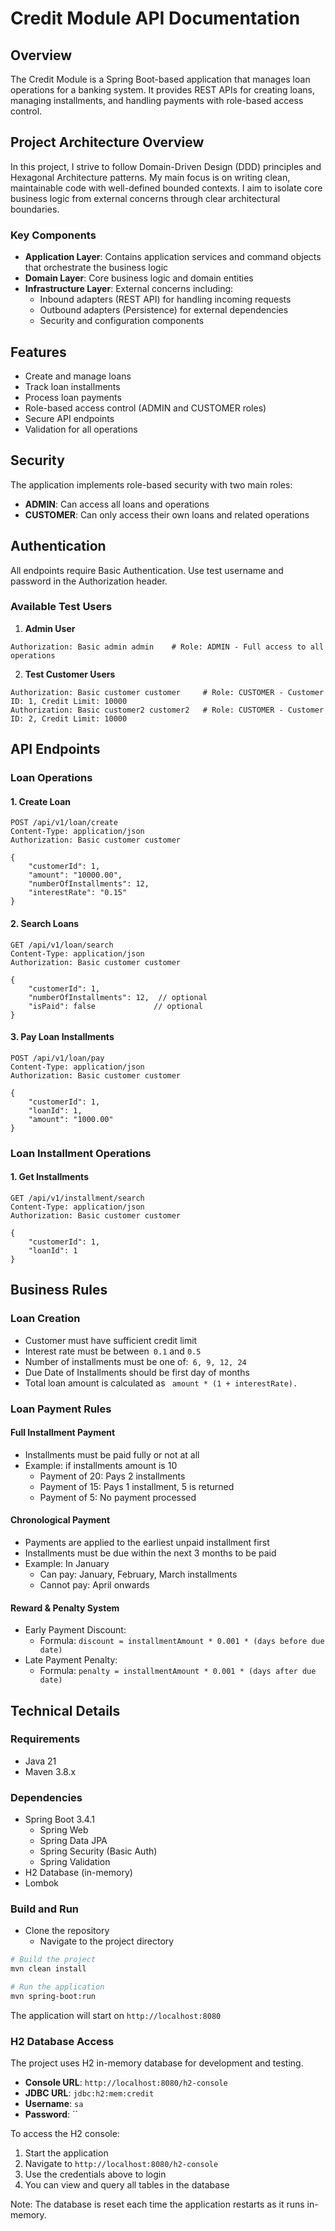 # Credit Module API Documentation

## Overview
The Credit Module is a Spring Boot-based application that manages loan operations for a banking system. It provides REST APIs for creating loans, managing installments, and handling payments with role-based access control.

## Project Architecture Overview
In this project, I strive to follow Domain-Driven Design (DDD) principles and Hexagonal Architecture patterns. My main focus is on writing clean, maintainable code with well-defined bounded contexts. I aim to isolate core business logic from external concerns through clear architectural boundaries.

### Key Components

- **Application Layer**: Contains application services and command objects that orchestrate the business logic
- **Domain Layer**: Core business logic and domain entities
- **Infrastructure Layer**: External concerns including:
  - Inbound adapters (REST API) for handling incoming requests
  - Outbound adapters (Persistence) for external dependencies
  - Security and configuration components

## Features
- Create and manage loans
- Track loan installments
- Process loan payments
- Role-based access control (ADMIN and CUSTOMER roles)
- Secure API endpoints
- Validation for all operations

## Security
The application implements role-based security with two main roles:
- **ADMIN**: Can access all loans and operations
- **CUSTOMER**: Can only access their own loans and related operations

## Authentication

All endpoints require Basic Authentication. Use test username and password in the Authorization header.

### Available Test Users

1. **Admin User**
```http
Authorization: Basic admin admin    # Role: ADMIN - Full access to all operations
```

2. **Test Customer Users**
```http
Authorization: Basic customer customer     # Role: CUSTOMER - Customer ID: 1, Credit Limit: 10000
Authorization: Basic customer2 customer2   # Role: CUSTOMER - Customer ID: 2, Credit Limit: 10000
```

## API Endpoints

### Loan Operations

#### 1. Create Loan
```http
POST /api/v1/loan/create
Content-Type: application/json
Authorization: Basic customer customer

{
    "customerId": 1,
    "amount": "10000.00",
    "numberOfInstallments": 12,
    "interestRate": "0.15"
}
```

#### 2. Search Loans
```http
GET /api/v1/loan/search
Content-Type: application/json
Authorization: Basic customer customer

{
    "customerId": 1,
    "numberOfInstallments": 12,  // optional
    "isPaid": false             // optional
}
```

#### 3. Pay Loan Installments
```http
POST /api/v1/loan/pay
Content-Type: application/json
Authorization: Basic customer customer

{
    "customerId": 1,
    "loanId": 1,
    "amount": "1000.00"
}
```
### Loan Installment Operations

#### 1. Get Installments
```http
GET /api/v1/installment/search
Content-Type: application/json
Authorization: Basic customer customer

{
    "customerId": 1,
    "loanId": 1
}
```

## Business Rules

### Loan Creation
- Customer must have sufficient credit limit
- Interest rate must be between``` 0.1``` and ```0.5 ```
- Number of installments must be one of:``` 6, 9, 12, 24```
- Due Date of Installments should be first day of months
- Total loan amount is calculated as ``` amount * (1 + interestRate).```
  

### Loan Payment Rules

#### Full Installment Payment
- Installments must be paid fully or not at all
- Example:  if installments amount is 10
  - Payment of 20: Pays 2 installments
  - Payment of 15: Pays 1 installment, 5 is returned
  - Payment of 5: No payment processed

#### Chronological Payment
- Payments are applied to the earliest unpaid installment first
- Installments must be due within the next 3 months to be paid
- Example: In January
    - Can pay: January, February, March installments
    - Cannot pay: April onwards

#### Reward & Penalty System
- Early Payment Discount:
  - Formula: `discount = installmentAmount * 0.001 * (days before due date)`
- Late Payment Penalty:
  - Formula: `penalty = installmentAmount * 0.001 * (days after due date)`

## Technical Details

### Requirements
- Java 21
- Maven 3.8.x

### Dependencies
- Spring Boot 3.4.1
  - Spring Web
  - Spring Data JPA
  - Spring Security (Basic Auth)
  - Spring Validation
- H2 Database (in-memory)
- Lombok

### Build and Run

- Clone the repository
  - Navigate to the project directory
 
```bash
# Build the project
mvn clean install

# Run the application
mvn spring-boot:run
```

The application will start on `http://localhost:8080`

### H2 Database Access

The project uses H2 in-memory database for development and testing.

- **Console URL**: `http://localhost:8080/h2-console`
- **JDBC URL**: `jdbc:h2:mem:credit`
- **Username**: `sa`
- **Password**: ``

To access the H2 console:
1. Start the application
2. Navigate to `http://localhost:8080/h2-console`
3. Use the credentials above to login
4. You can view and query all tables in the database

Note: The database is reset each time the application restarts as it runs in-memory.

